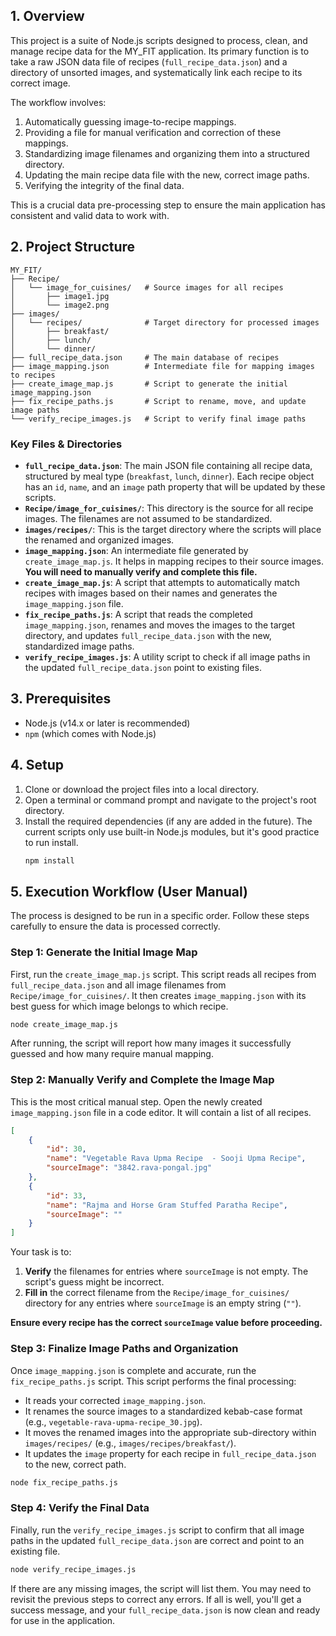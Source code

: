 ## 1. Overview

This project is a suite of Node.js scripts designed to process, clean, and manage recipe data for the MY_FIT application. Its primary function is to take a raw JSON data file of recipes (`full_recipe_data.json`) and a directory of unsorted images, and systematically link each recipe to its correct image.

The workflow involves:
1.  Automatically guessing image-to-recipe mappings.
2.  Providing a file for manual verification and correction of these mappings.
3.  Standardizing image filenames and organizing them into a structured directory.
4.  Updating the main recipe data file with the new, correct image paths.
5.  Verifying the integrity of the final data.

This is a crucial data pre-processing step to ensure the main application has consistent and valid data to work with.

## 2. Project Structure

```
MY_FIT/
├── Recipe/
│   └── image_for_cuisines/   # Source images for all recipes
│       ├── image1.jpg
│       └── image2.png
├── images/
│   └── recipes/              # Target directory for processed images
│       ├── breakfast/
│       ├── lunch/
│       └── dinner/
├── full_recipe_data.json     # The main database of recipes
├── image_mapping.json        # Intermediate file for mapping images to recipes
├── create_image_map.js       # Script to generate the initial image_mapping.json
├── fix_recipe_paths.js       # Script to rename, move, and update image paths
└── verify_recipe_images.js   # Script to verify final image paths
```

### Key Files & Directories

*   **`full_recipe_data.json`**: The main JSON file containing all recipe data, structured by meal type (`breakfast`, `lunch`, `dinner`). Each recipe object has an `id`, `name`, and an `image` path property that will be updated by these scripts.
*   **`Recipe/image_for_cuisines/`**: This directory is the source for all recipe images. The filenames are not assumed to be standardized.
*   **`images/recipes/`**: This is the target directory where the scripts will place the renamed and organized images.
*   **`image_mapping.json`**: An intermediate file generated by `create_image_map.js`. It helps in mapping recipes to their source images. **You will need to manually verify and complete this file.**
*   **`create_image_map.js`**: A script that attempts to automatically match recipes with images based on their names and generates the `image_mapping.json` file.
*   **`fix_recipe_paths.js`**: A script that reads the completed `image_mapping.json`, renames and moves the images to the target directory, and updates `full_recipe_data.json` with the new, standardized image paths.
*   **`verify_recipe_images.js`**: A utility script to check if all image paths in the updated `full_recipe_data.json` point to existing files.

## 3. Prerequisites

*   Node.js (v14.x or later is recommended)
*   `npm` (which comes with Node.js)

## 4. Setup

1.  Clone or download the project files into a local directory.
2.  Open a terminal or command prompt and navigate to the project's root directory.
3.  Install the required dependencies (if any are added in the future). The current scripts only use built-in Node.js modules, but it's good practice to run install.
    ```bash
    npm install
    ```

## 5. Execution Workflow (User Manual)

The process is designed to be run in a specific order. Follow these steps carefully to ensure the data is processed correctly.

### Step 1: Generate the Initial Image Map

First, run the `create_image_map.js` script. This script reads all recipes from `full_recipe_data.json` and all image filenames from `Recipe/image_for_cuisines/`. It then creates `image_mapping.json` with its best guess for which image belongs to which recipe.

```bash
node create_image_map.js
```

After running, the script will report how many images it successfully guessed and how many require manual mapping.

### Step 2: Manually Verify and Complete the Image Map

This is the most critical manual step. Open the newly created `image_mapping.json` file in a code editor. It will contain a list of all recipes.

```json
[
    {
        "id": 30,
        "name": "Vegetable Rava Upma Recipe  - Sooji Upma Recipe",
        "sourceImage": "3842.rava-pongal.jpg"
    },
    {
        "id": 33,
        "name": "Rajma and Horse Gram Stuffed Paratha Recipe",
        "sourceImage": ""
    }
]
```

Your task is to:
1.  **Verify** the filenames for entries where `sourceImage` is not empty. The script's guess might be incorrect.
2.  **Fill in** the correct filename from the `Recipe/image_for_cuisines/` directory for any entries where `sourceImage` is an empty string (`""`).

**Ensure every recipe has the correct `sourceImage` value before proceeding.**

### Step 3: Finalize Image Paths and Organization

Once `image_mapping.json` is complete and accurate, run the `fix_recipe_paths.js` script. This script performs the final processing:

*   It reads your corrected `image_mapping.json`.
*   It renames the source images to a standardized kebab-case format (e.g., `vegetable-rava-upma-recipe_30.jpg`).
*   It moves the renamed images into the appropriate sub-directory within `images/recipes/` (e.g., `images/recipes/breakfast/`).
*   It updates the `image` property for each recipe in `full_recipe_data.json` to the new, correct path.

```bash
node fix_recipe_paths.js
```

### **Step 4: Verify the Final Data**

Finally, run the `verify_recipe_images.js` script to confirm that all image paths in the updated `full_recipe_data.json` are correct and point to an existing file.

```bash
node verify_recipe_images.js
```

If there are any missing images, the script will list them. You may need to revisit the previous steps to correct any errors. If all is well, you'll get a success message, and your `full_recipe_data.json` is now clean and ready for use in the application.

